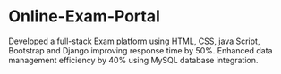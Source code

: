 # Online-Exam-Portal
Developed a full-stack Exam platform using HTML, CSS,  java Script, Bootstrap and  Django improving  response time by 50%. Enhanced data management efficiency by 40% using MySQL database integration.
